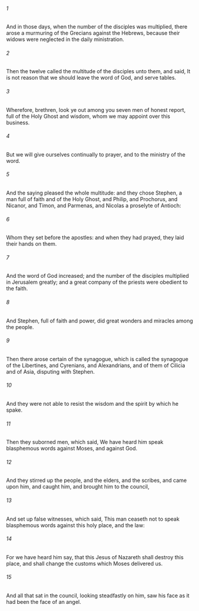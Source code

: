 ###### 1
And in those days, when the number of the disciples was multiplied, there arose a murmuring of the Grecians against the Hebrews, because their widows were neglected in the daily ministration.

###### 2
Then the twelve called the multitude of the disciples unto them, and said, It is not reason that we should leave the word of God, and serve tables.

###### 3
Wherefore, brethren, look ye out among you seven men of honest report, full of the Holy Ghost and wisdom, whom we may appoint over this business.

###### 4
But we will give ourselves continually to prayer, and to the ministry of the word.

###### 5
And the saying pleased the whole multitude: and they chose Stephen, a man full of faith and of the Holy Ghost, and Philip, and Prochorus, and Nicanor, and Timon, and Parmenas, and Nicolas a proselyte of Antioch:

###### 6
Whom they set before the apostles: and when they had prayed, they laid their hands on them.

###### 7
And the word of God increased; and the number of the disciples multiplied in Jerusalem greatly; and a great company of the priests were obedient to the faith.

###### 8
And Stephen, full of faith and power, did great wonders and miracles among the people.

###### 9
Then there arose certain of the synagogue, which is called the synagogue of the Libertines, and Cyrenians, and Alexandrians, and of them of Cilicia and of Asia, disputing with Stephen.

###### 10
And they were not able to resist the wisdom and the spirit by which he spake.

###### 11
Then they suborned men, which said, We have heard him speak blasphemous words against Moses, and against God.

###### 12
And they stirred up the people, and the elders, and the scribes, and came upon him, and caught him, and brought him to the council,

###### 13
And set up false witnesses, which said, This man ceaseth not to speak blasphemous words against this holy place, and the law:

###### 14
For we have heard him say, that this Jesus of Nazareth shall destroy this place, and shall change the customs which Moses delivered us.

###### 15
And all that sat in the council, looking steadfastly on him, saw his face as it had been the face of an angel.

